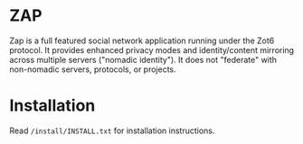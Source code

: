 ZAP
===

Zap is a full featured social network application running under the Zot6 protocol. It provides enhanced privacy modes and identity/content mirroring across multiple servers ("nomadic identity"). It does not "federate" with non-nomadic servers, protocols, or projects. 


Installation
============

Read `/install/INSTALL.txt` for installation instructions.